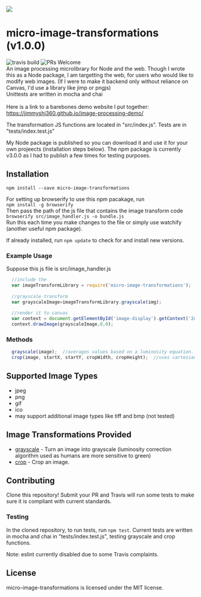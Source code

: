 
![](https://i.imgur.com/lSuYdgF.png)
# micro-image-transformations (v1.0.0)
![travis build](https://api.travis-ci.com/jimmyshi360/micro-image-transformations.svg?token=T8PthyzySUexzMRoGKqp&branch=master)
![PRs Welcome](https://img.shields.io/badge/PRs-welcome-brightgreen.svg)<br>
An image processing microlibrary for Node and the web. Though I wrote this as a Node package, I am targetting the web, for users who would like to modify web images. (If I were to make it backend only without reliance on Canvas, I'd use a library like jimp or pngjs)
<br> Unittests are written in mocha and chai <br><br>
Here is a link to a barebones demo website I put together:
https://jimmyshi360.github.io/image-processing-demo/

The transformation JS functions are located in "src/index.js". Tests are in "tests/index.test.js"

My Node package is published so you can download it and use it for your own projeects (installation steps below). The npm package is currently v3.0.0 as I had to publish a few times for testing purposes.

## Installation

`npm install --save micro-image-transformations`

For setting up browserify to use this npm pacakage, run <br>
`npm install -g browserify`
<br>
Then pass the path of the js file that contains the image transform code
<br>
`browserify src/image_handler.js -o bundle.js`
<br>Run this each time you make changes to the file or simply use watchify (another useful npm package).

If already installed, run `npm update` to check for and install new versions.

### Example Usage

Suppose this js file is src/image_handler.js

```js 
  //include the 
  var imageTransformLibrary = require('micro-image-transformations');
  
  //grayscale transform
  var grayscaleImage=imageTransformLibrary.grayscale(img);
  
  //render it to canvas
  var context = document.getElementById('image-display').getContext('2d');
  context.drawImage(grayscaleImage,0,0);
```

### Methods

```js    
  grayscale(image);  //averages values based on a luminosity equation. (humans are more sensitive to green)
  crop(image, startX, startY, cropWidth, cropHeight);  //uses cartesian coordinates (bottom left corner of image is (0,))
```
## Supported Image Types

- jpeg
- png
- gif
- ico
- may support additional image types like tiff and bmp (not tested)

## Image Transformations Provided

- [grayscale](./src/index.js) - Turn an image into grayscale (luminosity correction algorithm used as humans are more sensitive to green)
- [crop](./src/index.js) - Crop an image.

## Contributing

Clone this repository! Submit your PR and Travis will run some tests to make sure it is compliant with current standards.

### Testing
In the cloned repository, to run tests, run `npm test`. Current tests are written in mocha and chai in "tests/index.test.js", testing grayscale and crop functions.

Note: eslint currently disabled due to some Travis complaints.
## License

micro-image-transformations is licensed under the MIT license. 
